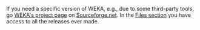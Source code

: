 If you need a specific version of WEKA, e.g., due to some third-party tools, go [WEKA's project page](http://sourceforge.net/projects/weka/) on [Sourceforge.net](http://sourceforge.net/). In the [Files section](https://sourceforge.net/projects/weka/files/) you have access to all the releases ever made.
